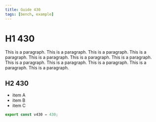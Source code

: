 ```yaml
---
title: Guide 430
tags: [bench, example]
---
```


# H1 430

This is a paragraph. This is a paragraph. This is a paragraph. This is a paragraph. This is a paragraph. This is a paragraph. This is a paragraph. This is a paragraph. This is a paragraph. This is a paragraph. This is a paragraph. This is a paragraph. 

## H2 430

- item A
- item B
- item C

```ts
export const v430 = 430;
```